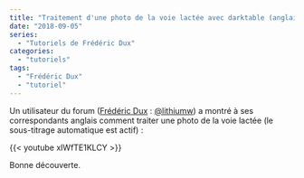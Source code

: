```yaml
---
title: "Traitement d'une photo de la voie lactée avec darktable (anglais)"
date: "2018-09-05"
series:
  - "Tutoriels de Frédéric Dux"
categories: 
  - "tutoriels"
tags: 
  - "Frédéric Dux"
  - "tutoriel"
---
```


Un utilisateur du forum ([Frédéric Dux](https://www.youtube.com/channel/UC25G5bWNPebyR2ktrahaOxQ) : [@lithiumw](https://darktable.fr/forum/member.php?action=profile&uid=422)) a montré à ses correspondants anglais comment traiter une photo de la voie lactée (le sous-titrage automatique est actif) : 

{{< youtube xIWfTE1KLCY >}}

Bonne découverte.
